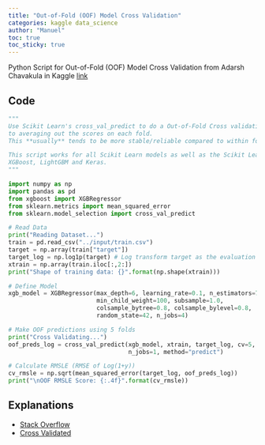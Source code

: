 ```yaml
---
title: "Out-of-Fold (OOF) Model Cross Validation"
categories: kaggle data_science
author: "Manuel"
toc: true
toc_sticky: true
---
```


Python Script for Out-of-Fold (OOF) Model Cross Validation from Adarsh Chavakula in Kaggle [link](https://www.kaggle.com/adarshchavakula/out-of-fold-oof-model-cross-validation)

## Code

```python
"""
Use Scikit Learn's cross_val_predict to do a Out-of-Fold Cross validation as opposed
to averaging out the scores on each fold.
This **usually** tends to be more stable/reliable compared to within fold average.

This script works for all Scikit Learn models as well as the Scikit Learn APIs of
XGBoost, LightGBM and Keras.
"""

import numpy as np
import pandas as pd
from xgboost import XGBRegressor
from sklearn.metrics import mean_squared_error
from sklearn.model_selection import cross_val_predict

# Read Data
print("Reading Dataset...")
train = pd.read_csv("../input/train.csv")
target = np.array(train["target"])
target_log = np.log1p(target) # Log transform target as the evaluation metric uses it
xtrain = np.array(train.iloc[:,2:])
print("Shape of training data: {}".format(np.shape(xtrain)))

# Define Model
xgb_model = XGBRegressor(max_depth=6, learning_rate=0.1, n_estimators=70,
                         min_child_weight=100, subsample=1.0,
                         colsample_bytree=0.8, colsample_bylevel=0.8,
                         random_state=42, n_jobs=4)

# Make OOF predictions using 5 folds
print("Cross Validating...")
oof_preds_log = cross_val_predict(xgb_model, xtrain, target_log, cv=5,
                                  n_jobs=1, method="predict")

# Calculate RMSLE (RMSE of Log(1+y))
cv_rmsle = np.sqrt(mean_squared_error(target_log, oof_preds_log))
print("\nOOF RMSLE Score: {:.4f}".format(cv_rmsle))
```

## Explanations

- [Stack Overflow](https://stackoverflow.com/questions/52396191/what-is-oof-approach-in-machine-learning)
- [Cross Validated](https://stats.stackexchange.com/questions/161491/how-to-evaluate-the-final-model-after-k-fold-cross-validation)
